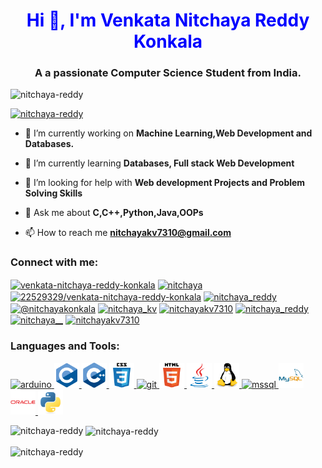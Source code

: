 <h1 align="center"style="color:blue" >Hi 👋, I'm Venkata Nitchaya Reddy Konkala</h1>
<h3 align="center">A a passionate Computer Science Student from India.</h3>

<p align="left"> <img src="https://komarev.com/ghpvc/?username=nitchaya-reddy&label=Profile%20views&color=0e75b6&style=flat" alt="nitchaya-reddy" /> </p>

<p align="left"> <a href="https://github.com/ryo-ma/github-profile-trophy"><img src="https://github-profile-trophy.vercel.app/?username=nitchaya-reddy" alt="nitchaya-reddy" /></a> </p>

- 🔭 I’m currently working on **Machine Learning,Web Development and Databases.**

- 🌱 I’m currently learning **Databases, Full stack Web Development**

- 🤝 I’m looking for help with **Web development Projects and Problem Solving Skills**

- 💬 Ask me about **C,C++,Python,Java,OOPs**

- 📫 How to reach me **nitchayakv7310@gmail.com**

<h3 align="left">Connect with me:</h3>
<p align="left">
<a href="https://codepen.io/venkata-nitchaya-reddy-konkala" target="blank"><img align="center" src="https://raw.githubusercontent.com/rahuldkjain/github-profile-readme-generator/master/src/images/icons/Social/codepen.svg" alt="venkata-nitchaya-reddy-konkala" height="30" width="40" /></a>
<a href="https://linkedin.com/in/nitchaya" target="blank"><img align="center" src="https://raw.githubusercontent.com/rahuldkjain/github-profile-readme-generator/master/src/images/icons/Social/linked-in-alt.svg" alt="nitchaya" height="30" width="40" /></a>
<a href="https://stackoverflow.com/users/22529329/venkata-nitchaya-reddy-konkala" target="blank"><img align="center" src="https://raw.githubusercontent.com/rahuldkjain/github-profile-readme-generator/master/src/images/icons/Social/stack-overflow.svg" alt="22529329/venkata-nitchaya-reddy-konkala" height="30" width="40" /></a>
<a href="https://instagram.com/nitchaya_reddy" target="blank"><img align="center" src="https://raw.githubusercontent.com/rahuldkjain/github-profile-readme-generator/master/src/images/icons/Social/instagram.svg" alt="nitchaya_reddy" height="30" width="40" /></a>
<a href="https://medium.com/@nitchayakonkala" target="blank"><img align="center" src="https://raw.githubusercontent.com/rahuldkjain/github-profile-readme-generator/master/src/images/icons/Social/medium.svg" alt="@nitchayakonkala" height="30" width="40" /></a>
<a href="https://www.codechef.com/users/nitchaya_kv" target="blank"><img align="center" src="https://cdn.jsdelivr.net/npm/simple-icons@3.1.0/icons/codechef.svg" alt="nitchaya_kv" height="30" width="40" /></a>
<a href="https://www.hackerrank.com/nitchayakv7310" target="blank"><img align="center" src="https://raw.githubusercontent.com/rahuldkjain/github-profile-readme-generator/master/src/images/icons/Social/hackerrank.svg" alt="nitchayakv7310" height="30" width="40" /></a>
<a href="https://codeforces.com/profile/nitchaya_reddy" target="blank"><img align="center" src="https://raw.githubusercontent.com/rahuldkjain/github-profile-readme-generator/master/src/images/icons/Social/codeforces.svg" alt="nitchaya_reddy" height="30" width="40" /></a>
<a href="https://www.leetcode.com/nitchaya__" target="blank"><img align="center" src="https://raw.githubusercontent.com/rahuldkjain/github-profile-readme-generator/master/src/images/icons/Social/leet-code.svg" alt="nitchaya__" height="30" width="40" /></a>
<a href="https://auth.geeksforgeeks.org/user/nitchayakv7310" target="blank"><img align="center" src="https://raw.githubusercontent.com/rahuldkjain/github-profile-readme-generator/master/src/images/icons/Social/geeks-for-geeks.svg" alt="nitchayakv7310" height="30" width="40" /></a>
</p>

<h3 align="left">Languages and Tools:</h3>
<p align="left"> <a href="https://www.arduino.cc/" target="_blank" rel="noreferrer"> <img src="https://cdn.worldvectorlogo.com/logos/arduino-1.svg" alt="arduino" width="40" height="40"/> </a> <a href="https://www.cprogramming.com/" target="_blank" rel="noreferrer"> <img src="https://raw.githubusercontent.com/devicons/devicon/master/icons/c/c-original.svg" alt="c" width="40" height="40"/> </a> <a href="https://www.w3schools.com/cpp/" target="_blank" rel="noreferrer"> <img src="https://raw.githubusercontent.com/devicons/devicon/master/icons/cplusplus/cplusplus-original.svg" alt="cplusplus" width="40" height="40"/> </a> <a href="https://www.w3schools.com/css/" target="_blank" rel="noreferrer"> <img src="https://raw.githubusercontent.com/devicons/devicon/master/icons/css3/css3-original-wordmark.svg" alt="css3" width="40" height="40"/> </a> <a href="https://git-scm.com/" target="_blank" rel="noreferrer"> <img src="https://www.vectorlogo.zone/logos/git-scm/git-scm-icon.svg" alt="git" width="40" height="40"/> </a> <a href="https://www.w3.org/html/" target="_blank" rel="noreferrer"> <img src="https://raw.githubusercontent.com/devicons/devicon/master/icons/html5/html5-original-wordmark.svg" alt="html5" width="40" height="40"/> </a> <a href="https://www.java.com" target="_blank" rel="noreferrer"> <img src="https://raw.githubusercontent.com/devicons/devicon/master/icons/java/java-original.svg" alt="java" width="40" height="40"/> </a> <a href="https://www.linux.org/" target="_blank" rel="noreferrer"> <img src="https://raw.githubusercontent.com/devicons/devicon/master/icons/linux/linux-original.svg" alt="linux" width="40" height="40"/> </a> <a href="https://www.microsoft.com/en-us/sql-server" target="_blank" rel="noreferrer"> <img src="https://www.svgrepo.com/show/303229/microsoft-sql-server-logo.svg" alt="mssql" width="40" height="40"/> </a> <a href="https://www.mysql.com/" target="_blank" rel="noreferrer"> <img src="https://raw.githubusercontent.com/devicons/devicon/master/icons/mysql/mysql-original-wordmark.svg" alt="mysql" width="40" height="40"/> </a> <a href="https://www.oracle.com/" target="_blank" rel="noreferrer"> <img src="https://raw.githubusercontent.com/devicons/devicon/master/icons/oracle/oracle-original.svg" alt="oracle" width="40" height="40"/> </a> <a href="https://www.python.org" target="_blank" rel="noreferrer"> <img src="https://raw.githubusercontent.com/devicons/devicon/master/icons/python/python-original.svg" alt="python" width="40" height="40"/> </a> </p>

<p><img align="left" src="https://github-readme-stats.vercel.app/api/top-langs?username=nitchaya-reddy&show_icons=true&locale=en&layout=compact" alt="nitchaya-reddy" /></p>

<p>&nbsp;<img align="center" src="https://github-readme-stats.vercel.app/api?username=nitchaya-reddy&show_icons=true&locale=en" alt="nitchaya-reddy" /></p>

<p><img align="center" src="https://github-readme-streak-stats.herokuapp.com/?user=nitchaya-reddy&" alt="nitchaya-reddy" /></p>

